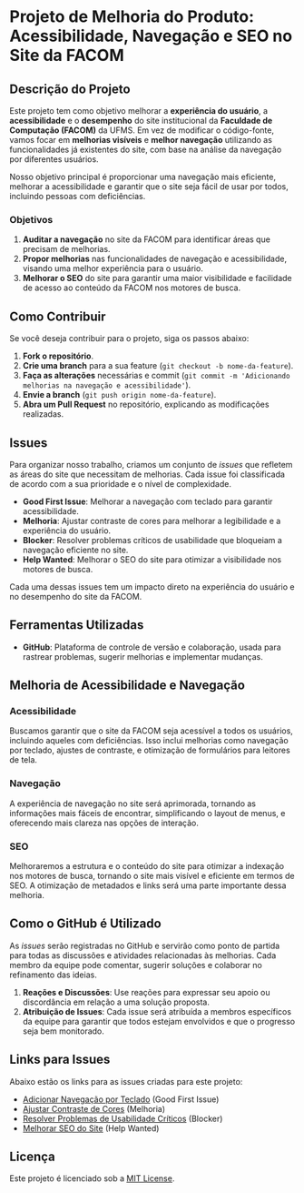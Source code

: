 # Projeto de Melhoria do Produto: Acessibilidade, Navegação e SEO no Site da FACOM

## Descrição do Projeto

Este projeto tem como objetivo melhorar a **experiência do usuário**, a **acessibilidade** e o **desempenho** do site institucional da **Faculdade de Computação (FACOM)** da UFMS. Em vez de modificar o código-fonte, vamos focar em **melhorias visíveis** e **melhor navegação** utilizando as funcionalidades já existentes do site, com base na análise da navegação por diferentes usuários.

Nosso objetivo principal é proporcionar uma navegação mais eficiente, melhorar a acessibilidade e garantir que o site seja fácil de usar por todos, incluindo pessoas com deficiências.

### Objetivos

1. **Auditar a navegação** no site da FACOM para identificar áreas que precisam de melhorias.
2. **Propor melhorias** nas funcionalidades de navegação e acessibilidade, visando uma melhor experiência para o usuário.
3. **Melhorar o SEO** do site para garantir uma maior visibilidade e facilidade de acesso ao conteúdo da FACOM nos motores de busca.

## Como Contribuir

Se você deseja contribuir para o projeto, siga os passos abaixo:

1. **Fork o repositório**.
2. **Crie uma branch** para a sua feature (`git checkout -b nome-da-feature`).
3. **Faça as alterações** necessárias e commit (`git commit -m 'Adicionando melhorias na navegação e acessibilidade'`).
4. **Envie a branch** (`git push origin nome-da-feature`).
5. **Abra um Pull Request** no repositório, explicando as modificações realizadas.

## Issues

Para organizar nosso trabalho, criamos um conjunto de *issues* que refletem as áreas do site que necessitam de melhorias. Cada issue foi classificada de acordo com a sua prioridade e o nível de complexidade.

- **Good First Issue**: Melhorar a navegação com teclado para garantir acessibilidade.
- **Melhoria**: Ajustar contraste de cores para melhorar a legibilidade e a experiência do usuário.
- **Blocker**: Resolver problemas críticos de usabilidade que bloqueiam a navegação eficiente no site.
- **Help Wanted**: Melhorar o SEO do site para otimizar a visibilidade nos motores de busca.

Cada uma dessas issues tem um impacto direto na experiência do usuário e no desempenho do site da FACOM.

## Ferramentas Utilizadas

- **GitHub**: Plataforma de controle de versão e colaboração, usada para rastrear problemas, sugerir melhorias e implementar mudanças.

## Melhoria de Acessibilidade e Navegação

### Acessibilidade

Buscamos garantir que o site da FACOM seja acessível a todos os usuários, incluindo aqueles com deficiências. Isso inclui melhorias como navegação por teclado, ajustes de contraste, e otimização de formulários para leitores de tela.

### Navegação

A experiência de navegação no site será aprimorada, tornando as informações mais fáceis de encontrar, simplificando o layout de menus, e oferecendo mais clareza nas opções de interação.

### SEO

Melhoraremos a estrutura e o conteúdo do site para otimizar a indexação nos motores de busca, tornando o site mais visível e eficiente em termos de SEO. A otimização de metadados e links será uma parte importante dessa melhoria.

## Como o GitHub é Utilizado

As *issues* serão registradas no GitHub e servirão como ponto de partida para todas as discussões e atividades relacionadas às melhorias. Cada membro da equipe pode comentar, sugerir soluções e colaborar no refinamento das ideias.

1. **Reações e Discussões**: Use reações para expressar seu apoio ou discordância em relação a uma solução proposta.
2. **Atribuição de Issues**: Cada issue será atribuída a membros específicos da equipe para garantir que todos estejam envolvidos e que o progresso seja bem monitorado.

## Links para Issues

Abaixo estão os links para as issues criadas para este projeto:

- [Adicionar Navegação por Teclado](https://github.com/fabioramos-2/in/issues/1) (Good First Issue)
- [Ajustar Contraste de Cores](https://github.com/usuario/repo/issues/2) (Melhoria)
- [Resolver Problemas de Usabilidade Críticos](https://github.com/usuario/repo/issues/3) (Blocker)
- [Melhorar SEO do Site](https://github.com/usuario/repo/issues/4) (Help Wanted)

## Licença

Este projeto é licenciado sob a [MIT License](LICENSE).
